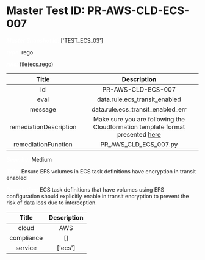 



# Master Test ID: PR-AWS-CLD-ECS-007


***<font color="white">Master Snapshot Id:</font>*** ['TEST_ECS_03']

***<font color="white">type:</font>*** rego

***<font color="white">rule:</font>*** file([ecs.rego])  
  
  
  
  

|Title|Description|
| :---: | :---: |
|id|PR-AWS-CLD-ECS-007|
|eval|data.rule.ecs_transit_enabled|
|message|data.rule.ecs_transit_enabled_err|
|remediationDescription|Make sure you are following the Cloudformation template format presented <a href='https://docs.aws.amazon.com/AWSCloudFormation/latest/UserGuide/aws-properties-ecs-taskdefinition-efsvolumeconfiguration.html#cfn-ecs-taskdefinition-efsvolumeconfiguration-transitencryption' target='_blank'>here</a>|
|remediationFunction|PR_AWS_CLD_ECS_007.py|


***<font color="white">Severity:</font>*** Medium

***<font color="white">Title:</font>*** Ensure EFS volumes in ECS task definitions have encryption in transit enabled

***<font color="white">Description:</font>*** ECS task definitions that have volumes using EFS configuration should explicitly enable in transit encryption to prevent the risk of data loss due to interception.  
  
  

|Title|Description|
| :---: | :---: |
|cloud|AWS|
|compliance|[]|
|service|['ecs']|



[ecs.rego]: https://github.com/prancer-io/prancer-compliance-test/tree/master/aws/cloud/ecs.rego
